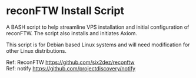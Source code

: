 # reconFTW Install Script

A BASH script to help streamline VPS installation and initial configuration of reconFTW. The script also installs and initiates Axiom.

This script is for Debian based Linux systems and will need modification for other Linux distributions.

Ref: ReconFTW https://github.com/six2dez/reconftw
<br/>
Ref: notify https://github.com/projectdiscovery/notify
